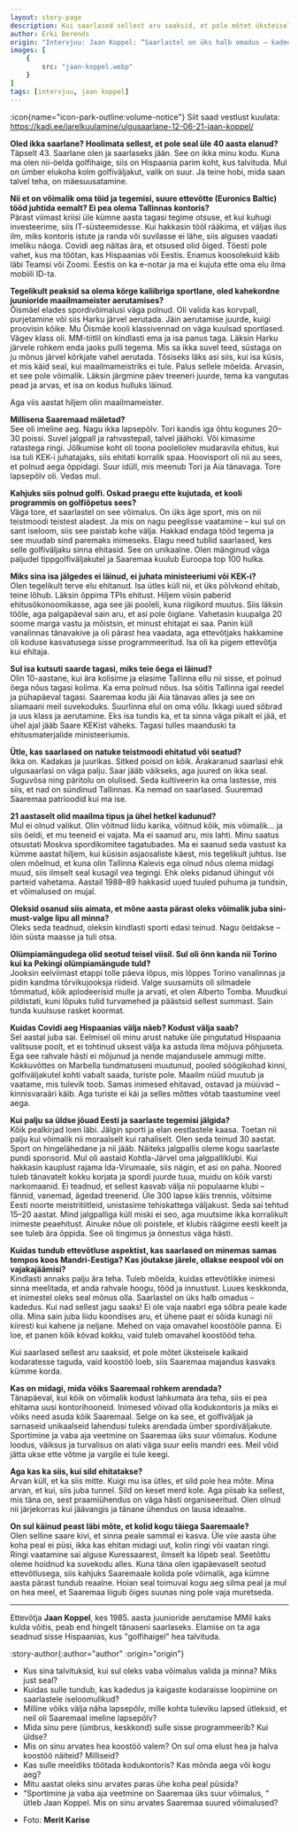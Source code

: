 ```yaml
---
layout: story-page
description: Kui saarlased sellest aru saaksid, et pole mõtet üksteisele kaikaid kodaratesse taguda, vaid koostöö loeb, siis Saaremaa majandus kasvaks kümme korda.
author: Erki Berends
origin: "Intervjuu: Jaan Koppel: “Saarlastel on üks halb omadus – kadedus. Kui nad sellest jagu saaks!”, Saarte Hääl, 14. juuli 2021."
images: [
    {
        src: "jaan-koppel.webp"
    }
]
tags: [intervjuu, jaan koppel]
---
```


<!-- # {{ $doc.title }} -->

:icon{name="icon-park-outline:volume-notice"} Siit saad vestlust kuulata: https://kadi.ee/jarelkuulamine/ulgusaarlane-12-06-21-jaan-koppel/



**Oled ikka saarlane? Hoolimata sellest, et pole seal üle 40 aasta elanud?** \
Täpselt 43. Saarlane olen ja saarlaseks jään. See on ikka minu kodu. Kuna ma olen nii-öelda golfihaige, siis on Hispaania parim koht, kus talvituda. Mul on ümber elukoha kolm golfiväljakut, valik on suur. Ja teine hobi, mida saan talvel teha, on mäesuusatamine.

**Nii et on võimalik oma töid ja tegemisi, suure ettevõtte (Euronics Baltic) tööd juhtida eemalt? Ei pea olema Tallinnas kontoris?** \
Pärast viimast kriisi üle kümne aasta tagasi tegime otsuse, et kui kuhugi investeerime, siis IT-süsteemidesse. Kui hakkasin tööl rääkima, et väljas ilus ilm, miks kontoris istute ja randa või suvilasse ei lähe, siis alguses vaadati imeliku näoga. Covidi aeg näitas ära, et otsused olid õiged. Tõesti pole vahet, kus ma töötan, kas Hispaanias või Eestis. Enamus koosolekuid käib läbi Teamsi või Zoomi. Eestis on ka e-notar ja ma ei kujuta ette oma elu ilma mobiili ID-ta.

**Tegelikult peaksid sa olema kõrge kaliibriga sportlane, oled kahekordne juunioride maailmameister aerutamises?** \
Õismäel elades spordivõimalusi väga polnud. Oli valida kas korvpall, purjetamine või siis Harku järvel aerutada. Jäin aerutamise juurde, kuigi proovisin kõike. Mu Õismäe kooli klassivennad on väga kuulsad sportlased. Vägev klass oli. MM-tiitlil on kindlasti ema ja isa panus taga. Läksin Harku järvele rohkem enda jaoks pulli tegema. Mis sa ikka suvel teed, süstaga on ju mõnus järvel kõrkjate vahel aerutada. Tõsiseks läks asi siis, kui isa küsis, et mis käid seal, kui maailmameistriks ei tule. Palus sellele mõelda. Arvasin, et see pole võimalik. Läksin järgmine päev treeneri juurde, tema ka vangutas pead ja arvas, et isa on kodus hulluks läinud.

Aga viis aastat hiljem olin maailmameister.

**Millisena Saaremaad mäletad?** \
See oli imeline aeg. Nagu ikka lapsepõlv. Tori kandis iga õhtu kogunes 20–30 poissi. Suvel jalgpall ja rahvastepall, talvel jäähoki. Või kimasime ratastega ringi. Jõlkumise koht oli toona pooleliolev mudaravila ehitus, kui isa tuli KEK-i juhatajaks, siis ehitati korralik spaa. Hoovisport oli nii au sees, et polnud aega õppidagi. Suur idüll, mis meenub Tori ja Aia tänavaga. Tore lapsepõlv oli. Vedas mul.

**Kahjuks siis polnud golfi. Oskad praegu ette kujutada, et kooli programmis on golfiõpetus sees?** \
Väga tore, et saarlastel on see võimalus. On üks äge sport, mis on nii teistmoodi teistest aladest. Ja mis on nagu peeglisse vaatamine – kui sul on sant iseloom, siis see paistab kohe välja. Hakkad endaga tööd tegema ja see muudab sind paremaks inimeseks. Elagu need tublid saarlased, kes selle golfiväljaku sinna ehitasid. See on unikaalne. Olen mänginud väga paljudel tippgolfiväljakutel ja Saaremaa kuulub Euroopa top 100 hulka.

**Miks sina isa jälgedes ei läinud, ei juhata ministeeriumi või KEK-i?** \
Olen tegelikult terve elu ehitanud. Isa ütles küll nii, et üks põlvkond ehitab, teine lõhub. Läksin õppima TPIs ehitust. Hiljem viisin paberid ehitusökonoomikasse, aga see jäi pooleli, kuna riigikord muutus. Siis läksin tööle, aga palgapäeval sain aru, et asi pole õiglane. Vahetasin kuupalga 20 soome marga vastu ja mõistsin, et minust ehitajat ei saa. Panin küll vanalinnas tänavakive ja oli pärast hea vaadata, aga ettevõtjaks hakkamine oli koduse kasvatusega sisse programmeeritud. Isa oli ka pigem ettevõtja kui ehitaja.

**Sul isa kutsuti saarde tagasi, miks teie õega ei läinud?** \
Olin 10-aastane, kui ära kolisime ja elasime Tallinna ellu nii sisse, et polnud õega nõus tagasi kolima. Ka ema polnud nõus. Isa sõitis Tallinna igal reedel ja pühapäeval tagasi. Saaremaa kodu jäi Aia tänavas alles ja see on siiamaani meil suvekoduks. Suurlinna elul on oma võlu. Ikkagi uued sõbrad ja uus klass ja aerutamine. Eks isa tundis ka, et ta sinna väga pikalt ei jää, et ühel ajal jääb Saare KEKist väheks. Tagasi tulles maanduski ta ehitusmaterjalide ministeeriumis.

**Ütle, kas saarlased on natuke teistmoodi ehitatud või seatud?** \
Ikka on. Kadakas ja juurikas. Sitked poisid on kõik. Ärakaranud saarlasi ehk ulgusaarlasi on väga palju. Saar jääb väikseks, aga juured on ikka seal. Suguvõsa ning päritolu on olulised. Seda kultiveerin ka oma lastesse, mis siis, et nad on sündinud Tallinnas. Ka nemad on saarlased. Suuremad Saaremaa patrioodid kui ma ise.

**21 aastaselt olid maailma tipus ja ühel hetkel kadunud?** \
Mul ei olnud valikut. Olin võitnud liidu karika, võitnud kõik, mis võimalik… ja siis öeldi, et mu teeneid ei vajata. Ma ei saanud aru, mis lahti. Minu saatus otsustati Moskva spordikomitee tagatubades. Ma ei saanud seda vastust ka kümme aastat hiljem, kui küsisin asjaosaliste käest, mis tegelikult juhtus. Ise olen mõelnud, et kuna olin Tallinna Kalevis ega olnud nõus olema midagi muud, siis ilmselt seal kusagil vea tegingi. Ehk oleks pidanud ühingut või parteid vahetama. Aastail 1988–89 hakkasid uued tuuled puhuma ja tundsin, et võimalused on mujal.

**Oleksid osanud siis aimata, et mõne aasta pärast oleks võimalik juba sini-must-valge lipu all minna?** \
Oleks seda teadnud, oleksin kindlasti sporti edasi teinud. Nagu öeldakse – lõin süsta maasse ja tuli otsa.

**Olümpiamängudega olid seotud teisel viisil. Sul oli õnn kanda nii Torino kui ka Pekingi olümpiamängude tuld?** \
Jooksin eelviimast etappi tolle päeva lõpus, mis lõppes Torino vanalinnas ja pidin kandma tõrvikujooksja riideid. Valge suusamüts oli silmadele tõmmatud, kõik aplodeerisid mulle ja arvati, et olen Alberto Tomba. Muudkui pildistati, kuni lõpuks tulid turvamehed ja päästsid sellest summast. Sain tunda kuulsuse rasket koormat.

**Kuidas Covidi aeg Hispaanias välja näeb? Kodust välja saab?** \
Sel aastal juba sai. Eelmisel oli minu arust natuke üle pingutatud Hispaania valitsuse poolt, et ei tohtinud uksest välja ka astuda ilma mõjuva põhjuseta. Ega see rahvale hästi ei mõjunud ja nende majandusele ammugi mitte. Kokkuvõttes on Marbella tundmatuseni muutunud, pooled söögikohad kinni, golfiväljakutel kohti vabalt saada, turiste pole. Maailm nüüd muutub ja vaatame, mis tulevik toob. Samas inimesed ehitavad, ostavad ja müüvad – kinnisvaraäri käib. Aga turiste ei käi ja selles mõttes võtab taastumine veel aega.

**Kui palju sa üldse jõuad Eesti ja saarlaste tegemisi jälgida?** \
Kõik pealkirjad loen läbi. Jälgin sporti ja elan eestlastele kaasa. Toetan nii palju kui võimalik nii moraalselt kui rahaliselt. Olen seda teinud 30 aastat. Sport on hingelähedane ja nii jääb. Näiteks jalgpallis oleme kogu saarlaste pundi sponsorid. Mul oli aastaid Kohtla-Järvel oma jalgpalliklubi. Kui hakkasin kauplust rajama Ida-Virumaale, siis nägin, et asi on paha. Noored tuleb tänavatelt kokku korjata ja spordi juurde tuua, muidu on kõik varsti narkomaanid. Ei teadnud, et sellest kasvab välja nii populaarne klubi – fännid, vanemad, ägedad treenerid. Üle 300 lapse käis trennis, võitsime Eesti noorte meistritiitleid, unistasime tehiskattega väljakust. Seda sai tehtud 15–20 aastat. Mind jalgpalliga küll miski ei seo, aga muutsime ikka korralikult inimeste peaehitust. Ainuke nõue oli poistele, et klubis räägime eesti keelt ja see tuleb ära õppida. See oli tingimus ja õnnestus väga hästi.

**Kuidas tundub ettevõtluse aspektist, kas saarlased on minemas samas tempos koos Mandri-Eestiga? Kas jõutakse järele, ollakse eespool või on vajakajäämisi?** \
Kindlasti annaks palju ära teha. Tuleb mõelda, kuidas ettevõtlikke inimesi sinna meelitada, et anda rahvale hoogu, tööd ja innustust. Luues keskkonda, et inimestel oleks seal mõnus olla. Saarlastel on üks halb omadus – kadedus. Kui nad sellest jagu saaks! Ei ole vaja naabri ega sõbra peale kade olla. Mina sain juba liidu koondises aru, et ühene paat ei sõida kunagi nii kiiresti kui kahene ja neljane. Mehed on vaja omavahel koostööle panna. Ei loe, et panen kõik kõvad kokku, vaid tuleb omavahel koostööd teha.

Kui saarlased sellest aru saaksid, et pole mõtet üksteisele kaikaid kodaratesse taguda, vaid koostöö loeb, siis Saaremaa majandus kasvaks kümme korda.

**Kas on midagi, mida võiks Saaremaal rohkem arendada?** \
Tänapäeval, kui kõik on võimalik kodust lahkumata ära teha, siis ei pea ehitama uusi kontorihooneid. Inimesed võivad olla kodukontoris ja miks ei võiks need asuda kõik Saaremaal. Selge on ka see, et golfiväljak ja sarnaseid unikaalseid lahendusi tuleks arendada ümber spordiväljakute. Sportimine ja vaba aja veetmine on Saaremaa üks suur võimalus. Kodune loodus, väiksus ja turvalisus on alati väga suur eelis mandri ees. Meil võid jätta ukse ette võtme ja vargile ei tule keegi.

**Aga kas ka siis, kui sild ehitatakse?** \
Arvan küll, et ka siis mitte. Kuigi mu isa ütles, et sild pole hea mõte. Mina arvan, et kui, siis juba tunnel. Sild on keset merd kole. Aga piisab ka sellest, mis täna on, sest praamiühendus on väga hästi organiseeritud. Olen olnud nii järjekorras kui jäävangis ja tänane ühendus on lausa ideaalne.

**On sul käinud peast läbi mõte, et kolid kogu täiega Saaremaale?** \
Olen selline saare kivi, et sinna peale sammal ei kasva. Üle viie aasta ühe koha peal ei püsi, ikka kas ehitan midagi uut, kolin ringi või vaatan ringi. Ringi vaatamine sai alguse Kuressaarest, ilmselt ka lõpeb seal. Seetõttu oleme hoidnud ka suvekodu alles. Kuna täna olen igapäevaselt seotud ettevõtlusega, siis kahjuks Saaremaale kolida pole võimalik, aga kümne aasta pärast tundub reaalne. Hoian seal toimuval kogu aeg silma peal ja mul on hea meel, et Saaremaa liigub õiges suunas ning pole vaja muretseda.

<hr />

Ettevõtja **Jaan Koppel**, kes 1985. aasta juunioride aerutamise MMil kaks kulda võitis, peab end hingelt tänaseni saarlaseks. Elamise on ta aga seadnud sisse Hispaanias, kus "golfihaigel" hea talvituda.




:story-author{:author="author" :origin="origin"}

<details-wrapper summary="Mis mõtted tekkisid?">

- Kus sina talvituksid, kui sul oleks vaba võimalus valida ja minna? Miks just seal?
- Kuidas sulle tundub, kas kadedus ja kaigaste kodaraisse loopimine on saarlastele iseloomulikud? 
- Milline võiks välja näha lapsepõlv, mille kohta tuleviku lapsed ütleksid, et neil oli Saaremaal imeline lapsepõlv?
- Mida sinu pere (ümbrus, keskkond) sulle sisse programmeerib? Kui üldse?
- Mis on sinu arvates hea koostöö valem? On sul oma elust hea ja halva koostöö näiteid? Milliseid?
- Kas sulle meeldiks töötada kodukontoris? Kas mõnda aega või kogu aeg?
- Mitu aastat oleks sinu arvates paras ühe koha peal püsida?
- “Sportimine ja vaba aja veetmine on Saaremaa üks suur võimalus, “ ütleb Jaan Koppel. Mis on sinu arvates Saaremaa suured võimalused?

</details-wrapper>


<details-wrapper summary="Allikad" class="text-sm" icon="icon-park-outline:document-folder">

- Foto: **Merit Karise**

</details-wrapper>